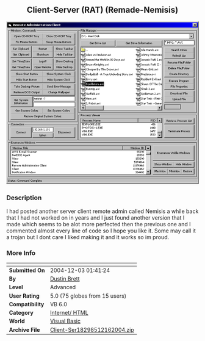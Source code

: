 ﻿<div align="center">

## Client\-Server \(RAT\) \(Remade\-Nemisis\)

<img src="PIC20041216121552513.gif">
</div>

### Description

I had posted another server client remote admin called Nemisis a while back that I had not worked on in years and I just found another version that I made which seems to be alot more perfected then the previous one and I commented almost every line of code so I hope you like it. Some may call it a trojan but I dont care I liked making it and it works so im proud.
 
### More Info
 


<span>             |<span>
---                |---
**Submitted On**   |2004-12-03 01:41:24
**By**             |[Dustin Brett](https://github.com/Planet-Source-Code/PSCIndex/blob/master/ByAuthor/dustin-brett.md)
**Level**          |Advanced
**User Rating**    |5.0 (75 globes from 15 users)
**Compatibility**  |VB 6\.0
**Category**       |[Internet/ HTML](https://github.com/Planet-Source-Code/PSCIndex/blob/master/ByCategory/internet-html__1-34.md)
**World**          |[Visual Basic](https://github.com/Planet-Source-Code/PSCIndex/blob/master/ByWorld/visual-basic.md)
**Archive File**   |[Client\-Ser18298512162004\.zip](https://github.com/Planet-Source-Code/dustin-brett-client-server-rat-remade-nemisis__1-57746/archive/master.zip)








